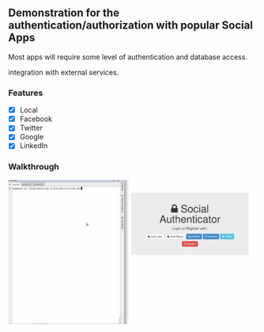 ## Demonstration for the authentication/authorization with popular Social Apps

Most apps will require some level of authentication and database access.

integration with external services. 

### Features

- [x] Local
- [x] Facebook
- [x] Twitter
- [x] Google
- [x] LinkedIn

### Walkthrough

![alt tag](./exercise3-scenario1.gif)

